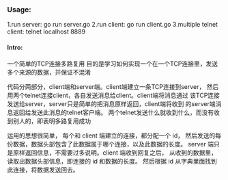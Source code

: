 ### Usage:
1.run server: go run server.go
2.run client: go run client.go
3.multiple telnet client: telnet localhost 8889

#### Intro:
一个简单的TCP连接多路复用
目的是学习如何实现一个在一个TCP连接里，发送多个来源的数据，并保证不混淆

代码分两部分，client端和server端。client端建立一条TCP连接到server，
然后用两个telnet连接client，各自发送消息给client。client端将消息通过
该TCP连接发送给server，server只是简单的把消息原样返回，client端将收到
的server端消息返回给发送此消息的telnet客户端。
两个telnet发送什么就收到什么，而没有收到别人的，即表明多路复用成功

运用的思想很简单， 每个和 client 端建立的连接，都分配一个 id， 
然后发送的每份数据，数据头部包含了此数据属于哪个连接，以及此数据的长度。
server 端只是原样返回信息，不需要过多说明。client 端收到回复之后，
从收到的数据里，读取出数据头部信息，即连接的 id 和数据的长度。
然后根据 id 从字典里面找到此连接，将数据发送回去。